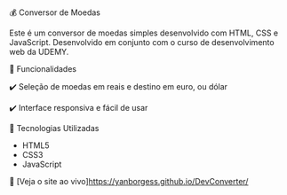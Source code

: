 💰 Conversor de Moedas

Este é um conversor de moedas simples desenvolvido com HTML, CSS e JavaScript. Desenvolvido em conjunto com o curso de desenvolvimento web da UDEMY.

🌟 Funcionalidades


✔️ Seleção de moedas em reais e destino em euro, ou dólar

✔️ Interface responsiva e fácil de usar  

🚀 Tecnologias Utilizadas
- HTML5
- CSS3
- JavaScript 

🔗 [Veja o site ao vivo]https://yanborgess.github.io/DevConverter/

